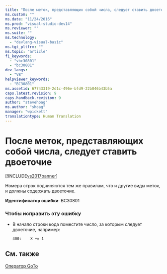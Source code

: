 ```yaml
---
title: "После меток, представляющих собой числа, следует ставить двоеточие | Microsoft Docs"
ms.custom: ""
ms.date: "11/24/2016"
ms.prod: "visual-studio-dev14"
ms.reviewer: ""
ms.suite: ""
ms.technology: 
  - "devlang-visual-basic"
ms.tgt_pltfrm: ""
ms.topic: "article"
f1_keywords: 
  - "vbc30801"
  - "bc30801"
dev_langs: 
  - "VB"
helpviewer_keywords: 
  - "BC30801"
ms.assetid: 67743319-2d1c-496e-bfd9-22b046b43b5a
caps.latest.revision: 9
caps.handback.revision: 9
author: "stevehoag"
ms.author: "shoag"
manager: "wpickett"
translationtype: Human Translation
---
```

# После меток, представляющих собой числа, следует ставить двоеточие
[!INCLUDE[vs2017banner](../../../csharp/includes/vs2017banner.md)]

Номера строк подчиняются тем же правилам, что и другие виды меток, и должны содержать двоеточие.  
  
 **Идентификатор ошибки**: BC30801  
  
### Чтобы исправить эту ошибку  
  
-   В начало строки кода поместите число, за которым следует двоеточие, например:  
  
    ```  
    400:    X += 1  
    ```  
  
## См. также  
 [Оператор GoTo](../../../visual-basic/language-reference/statements/goto-statement.md)